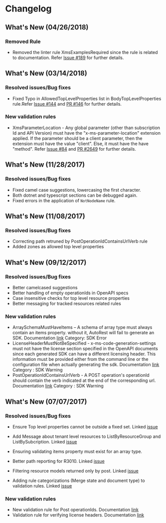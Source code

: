# Changelog

## What's New (04/26/2018)

### Removed Rule
- Removed the linter rule XmsExamplesRequired since the rule is related to documentation. Refer [Issue #189](https://github.com/Azure/azure_sdk_ci_tools/issues/189) for further details.

## What's New (03/14/2018)

### Resolved issues/Bug fixes
- Fixed Typo in AllowedTopLevelProperties list in BodyTopLevelProperties rule.Refer [Issue #144](https://github.com/Azure/azure-openapi-validator/issues/144) and [PR #146](https://github.com/Azure/azure-openapi-validator/pull/146) for further details. 

### New validation rules
- XmsParameterLocation - Any global parameter (other than subscription Id and API Version) must have the "x-ms-parameter-location" extension applied. If the parameter should be a client parameter, then the extension must have the value "client". Else, it must have the have "method". Refer [Issue #84](https://github.com/Azure/azure-openapi-validator/issues/84) and [PR #2649](https://github.com/Azure/azure-rest-api-specs/pull/2649) for further details.


## What's New (11/28/2017)

### Resolved issues/Bug fixes
-	Fixed camel case suggestions, lowercasing the first character.
-	Both dotnet and typescript sections can be debugged again.
-   Fixed errors in the application of `NotNodeName` rule.

## What's New (11/08/2017)

### Resolved issues/Bug fixes
-	Correcting path retruned by PostOperationIdContainsUrlVerb rule
-	Added zones as allowed top level properties

## What's New (09/12/2017)

### Resolved issues/Bug fixes
-	Better camelcased suggestions
-	Better handling of empty operationIds in OpenAPI specs
-	Case insensitive checks for top level resource properties
-	Better messaging for tracked resources related rules

### New validation rules
-	ArraySchemaMustHaveItems – A schema of array type must always contain an items property. without it, AutoRest will fail to generate an SDK. Documentation [link](https://github.com/Azure/azure-rest-api-specs/blob/8ac36944d0ab7f6d07daf077a99bdae873d5e3f6/documentation/openapi-authoring-automated-guidelines.md#R2009) Category: SDK Error
-	LicenseHeaderMustNotBeSpecified - x-ms-code-generation-settings must not have the license section specified in the OpenAPI documents since each generated SDK can have a different licensing header. This information must be provided either from the command line or the configuration file when actually generating the sdk. Documentation [link](https://github.com/Azure/azure-rest-api-specs/blob/8ac36944d0ab7f6d07daf077a99bdae873d5e3f6/documentation/openapi-authoring-automated-guidelines.md#R2065) Category : SDK Warning
-	PostOperationIdContainsUrlVerb - A POST operation's operationId should contain the verb indicated at the end of the corresponding url. Documentation [link](https://github.com/Azure/azure-rest-api-specs/blob/8ac36944d0ab7f6d07daf077a99bdae873d5e3f6/documentation/openapi-authoring-automated-guidelines.md#R2066) Category : SDK Warning


## What's New (07/07/2017)

### Resolved issues/Bug fixes
-   Ensure Top level properties cannot be outside a fixed set. Linked [issue](https://github.com/Azure/autorest/issues/2305)
-   Add Message about tenant level resources to ListByResourceGroup and ListBySubcription. Linked [issue](https://github.com/Azure/autorest/issues/2389)
-	Ensuring validating items property must exist for an array type.

-	Better path reporting for R3010. Linked [issue](https://github.com/Azure/autorest/issues/2314)

-	Filtering resource models returned only by post. Linked [issue](https://github.com/Azure/autorest/issues/2316)

-	Adding rule categorizations (Merge state and document type) to validation rules. Linked [issue](https://github.com/Azure/autorest/issues/2313)

### New validation rules
-   New validation rule for Post operationIds. Documentation [link](https://github.com/Azure/azure-rest-api-specs/blob/master/documentation/openapi-authoring-automated-guidelines.md#R2064)
-	Validation rule for verifying license headers. Documentation [link](https://github.com/Azure/azure-rest-api-specs/blob/master/documentation/openapi-authoring-automated-guidelines.md#R2065)